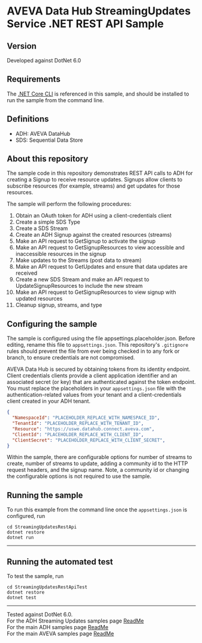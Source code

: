 # AVEVA Data Hub StreamingUpdates Service .NET REST API Sample

## Version
Developed against DotNet 6.0

## Requirements
The [.NET Core CLI](https://docs.microsoft.com/en-us/dotnet/core/tools/) is referenced in this sample, and should be installed to run the sample from the command line.

## Definitions
* ADH: AVEVA DataHub
* SDS: Sequential Data Store

## About this repository

The sample code in this repository demonstrates REST API calls to ADH for creating a Signup to receive resource updates. Signups allow clients to subscribe resources (for example, streams) and get updates for those resources.

The sample will perform the following procedures:
1. Obtain an OAuth token for ADH using a client-credentials client
1. Create a simple SDS Type
1. Create a SDS Stream
1. Create an ADH Signup against the created resources (streams)
1. Make an API request to GetSignup to activate the signup
1. Make an API request to GetSignupResources to view accessible and inaccessible resources in the signup
1. Make updates to the Streams (post data to stream)
1. Make an API request to GetUpdates and ensure that data updates are received
1. Create a new SDS Stream and make an API request to UpdateSignupResources to include the new stream
1. Make an API request to GetSignupResources to view signup with updated resources
1. Cleanup signup, streams, and type

## Configuring the sample

The sample is configured using the file appsettings.placeholder.json.  Before editing, rename this file to `appsettings.json`. This repository's `.gitignore` rules should prevent the file from ever being checked in to any fork or branch, to ensure credentials are not compromised. 

AVEVA Data Hub is secured by obtaining tokens from its identity endpoint. Client credentials clients provide a client application identifier and an associated secret (or key) that are authenticated against the token endpoint. You must replace the placeholders in your `appsettings.json` file with the authentication-related values from your tenant and a client-credentials client created in your ADH tenant.

```json
{
  "NamespaceId": "PLACEHOLDER_REPLACE_WITH_NAMESPACE_ID",
  "TenantId": "PLACEHOLDER_REPLACE_WITH_TENANT_ID",
  "Resource": "https://uswe.datahub.connect.aveva.com",
  "ClientId": "PLACEHOLDER_REPLACE_WITH_CLIENT_ID",
  "ClientSecret": "PLACEHOLDER_REPLACE_WITH_CLIENT_SECRET",
}
```

Within the sample, there are configurable options for number of streams to create, number of streams to update, adding a community id to the HTTP request headers, and the signup name. Note, a community id or changing the configurable options is not required to use the sample.

## Running the sample

To run this example from the command line once the `appsettings.json` is configured, run

```shell
cd StreamingUpdatesRestApi
dotnet restore
dotnet run
```
---

## Running the automated test

To test the sample, run

```shell
cd StreamingUpdatesRestApiTest
dotnet restore
dotnet test
```

---

Tested against DotNet 6.0.  
For the ADH Streaming Updates samples page [ReadMe]()  
For the main ADH samples page [ReadMe](https://github.com/osisoft/OSI-Samples-OCS)  
For the main AVEVA samples page [ReadMe](https://github.com/osisoft/OSI-Samples)